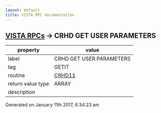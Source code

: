 ```yaml
---
layout: default
title: VISTA RPC documentation
---
```




## [VISTA RPCs](TableOfContent.md) &#8594; CRHD GET USER PARAMETERS 

 property | value 
--- | --- 
 label | CRHD GET USER PARAMETERS
 tag | GETIT
 routine | [CRHD11](http://code.osehra.org/dox/Routine_CRHD11_source.html)
 return value type | ARRAY
 description | 




Generated on January 11th 2017, 6:34:23 am